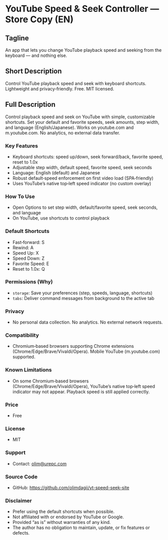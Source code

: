 # YouTube Speed & Seek Controller — Store Copy (EN)

## Tagline
An app that lets you change YouTube playback speed and seeking from the keyboard — and nothing else.

## Short Description
Control YouTube playback speed and seek with keyboard shortcuts. Lightweight and privacy‑friendly. Free. MIT licensed.

## Full Description
Control playback speed and seek on YouTube with simple, customizable shortcuts. Set your default and favorite speeds, seek amounts, step width, and language (English/Japanese). Works on youtube.com and m.youtube.com. No analytics, no external data transfer.

### Key Features
- Keyboard shortcuts: speed up/down, seek forward/back, favorite speed, reset to 1.0x
- Adjustable step width, default speed, favorite speed, seek seconds
- Language: English (default) and Japanese
- Robust default‑speed enforcement on first video load (SPA‑friendly)
- Uses YouTube’s native top‑left speed indicator (no custom overlay)

### How To Use
- Open Options to set step width, default/favorite speed, seek seconds, and language
- On YouTube, use shortcuts to control playback

### Default Shortcuts
- Fast‑forward: S
- Rewind: A
- Speed Up: X
- Speed Down: Z
- Favorite Speed: E
- Reset to 1.0x: Q

### Permissions (Why)
- `storage`: Save your preferences (step, speeds, language, shortcuts)
- `tabs`: Deliver command messages from background to the active tab

### Privacy
- No personal data collection. No analytics. No external network requests.

### Compatibility
- Chromium‑based browsers supporting Chrome extensions (Chrome/Edge/Brave/Vivaldi/Opera). Mobile YouTube (m.youtube.com) supported.

### Known Limitations
- On some Chromium‑based browsers (Chrome/Edge/Brave/Vivaldi/Opera), YouTube’s native top‑left speed indicator may not appear. Playback speed is still applied correctly.

### Price
- Free

### License
- MIT

### Support
- Contact: olim@urepc.com

### Source Code
- GitHub: https://github.com/olimdagii/yt-speed-seek-site

### Disclaimer
- Prefer using the default shortcuts when possible.
- Not affiliated with or endorsed by YouTube or Google.
- Provided “as is” without warranties of any kind.
- The author has no obligation to maintain, update, or fix features or defects.

